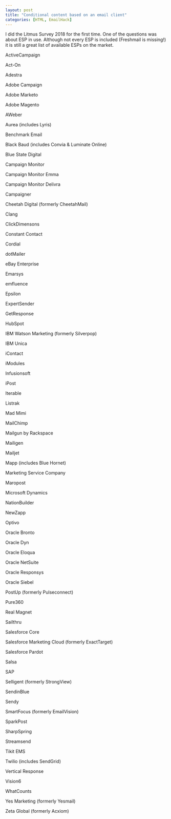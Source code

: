 ```yaml
---
layout: post
title: "Conditional content based on an email client"
categories: [HTML, EmailHack]
---
```


I did the Litmus Survey 2018 for the first time. One of the questions was about ESP in use. Although not every ESP is included (Freshmail is missing!) it is still a great list of available ESPs on the market.


ActiveCampaign 

Act-On

Adestra

Adobe Campaign

Adobe Marketo

Adobe Magento

AWeber

Aurea (includes Lyris)

Benchmark Email

Black Baud (includes Convia & Luminate Online)

Blue State Digital

Campaign Monitor

Campaign Monitor Emma

Campaign Monitor Delivra

Campaigner

Cheetah Digital (formerly CheetahMail)

Clang

ClickDimensons

Constant Contact

Cordial

dotMailer

eBay Enterprise

Emarsys

emfluence

Epsilon

ExpertSender

GetResponse

HubSpot

IBM Watson Marketing (formerly Silverpop)

IBM Unica

iContact

iModules

Infusionsoft

iPost

Iterable

Listrak

Mad Mimi

MailChimp

Mailgun by Rackspace

Mailigen

Mailjet

Mapp (includes Blue Hornet)

Marketing Service Company

Maropost

Microsoft Dynamics

NationBuilder

NewZapp

Optivo

Oracle Bronto

Oracle Dyn

Oracle Eloqua

Oracle NetSuite

Oracle Responsys

Oracle Siebel

PostUp (formerly Pulseconnect)

Pure360

Real Magnet

Sailthru

Salesforce Core

Salesforce Marketing Cloud (formerly ExactTarget)

Salesforce Pardot

Salsa

SAP

Selligent (formerly StrongView)

SendinBlue

Sendy

SmartFocus (formerly EmailVision)

SparkPost

SharpSpring

Streamsend

Tikit EMS

Twilio (includes SendGrid)

Vertical Response

Vision6

WhatCounts

Yes Marketing (formerly Yesmail)

Zeta Global (formerly Acxiom)


